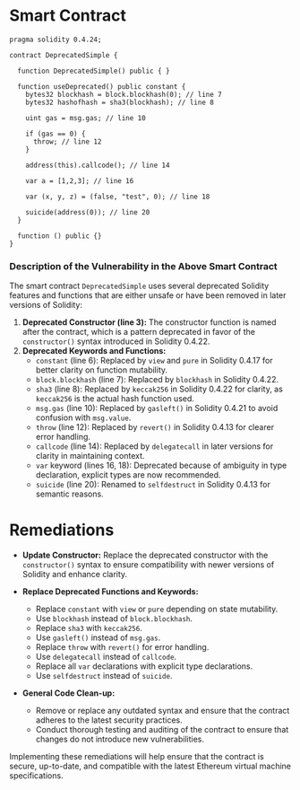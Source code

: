 # Smart Contract

```solidity
pragma solidity 0.4.24;

contract DeprecatedSimple {

  function DeprecatedSimple() public { }

  function useDeprecated() public constant {
    bytes32 blockhash = block.blockhash(0); // line 7
    bytes32 hashofhash = sha3(blockhash); // line 8

    uint gas = msg.gas; // line 10

    if (gas == 0) {
      throw; // line 12
    }

    address(this).callcode(); // line 14

    var a = [1,2,3]; // line 16

    var (x, y, z) = (false, "test", 0); // line 18

    suicide(address(0)); // line 20
  }

  function () public {}
}
```

### Description of the Vulnerability in the Above Smart Contract

The smart contract `DeprecatedSimple` uses several deprecated Solidity features and functions that are either unsafe or have been removed in later versions of Solidity:

1. **Deprecated Constructor (line 3):** The constructor function is named after the contract, which is a pattern deprecated in favor of the `constructor()` syntax introduced in Solidity 0.4.22.
2. **Deprecated Keywords and Functions:**
   - `constant` (line 6): Replaced by `view` and `pure` in Solidity 0.4.17 for better clarity on function mutability.
   - `block.blockhash` (line 7): Replaced by `blockhash` in Solidity 0.4.22.
   - `sha3` (line 8): Replaced by `keccak256` in Solidity 0.4.22 for clarity, as `keccak256` is the actual hash function used.
   - `msg.gas` (line 10): Replaced by `gasleft()` in Solidity 0.4.21 to avoid confusion with `msg.value`.
   - `throw` (line 12): Replaced by `revert()` in Solidity 0.4.13 for clearer error handling.
   - `callcode` (line 14): Replaced by `delegatecall` in later versions for clarity in maintaining context.
   - `var` keyword (lines 16, 18): Deprecated because of ambiguity in type declaration, explicit types are now recommended.
   - `suicide` (line 20): Renamed to `selfdestruct` in Solidity 0.4.13 for semantic reasons.

# Remediations

- **Update Constructor:**
  Replace the deprecated constructor with the `constructor()` syntax to ensure compatibility with newer versions of Solidity and enhance clarity.
  
- **Replace Deprecated Functions and Keywords:**
  - Replace `constant` with `view` or `pure` depending on state mutability.
  - Use `blockhash` instead of `block.blockhash`.
  - Replace `sha3` with `keccak256`.
  - Use `gasleft()` instead of `msg.gas`.
  - Replace `throw` with `revert()` for error handling.
  - Use `delegatecall` instead of `callcode`.
  - Replace all `var` declarations with explicit type declarations.
  - Use `selfdestruct` instead of `suicide`.

- **General Code Clean-up:**
  - Remove or replace any outdated syntax and ensure that the contract adheres to the latest security practices.
  - Conduct thorough testing and auditing of the contract to ensure that changes do not introduce new vulnerabilities.

Implementing these remediations will help ensure that the contract is secure, up-to-date, and compatible with the latest Ethereum virtual machine specifications.